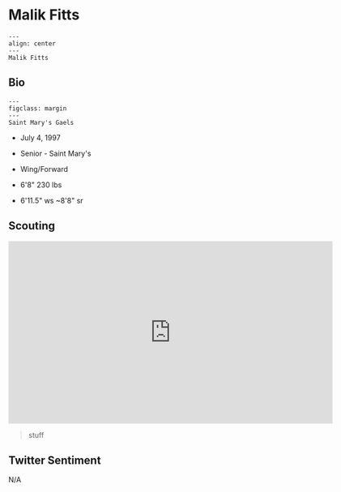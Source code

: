 Malik Fitts
===


```{figure} ../img/malik_fitts.jpg
---
align: center
---
Malik Fitts
```

## Bio
```{figure} ../img/smc.png
---
figclass: margin
---
Saint Mary's Gaels
```

- July 4, 1997

- Senior - Saint Mary's

- Wing/Forward

- 6'8" 230 lbs

- 6'11.5" ws ~8'8" sr

## Scouting
<iframe width="640" height="360" src="https://www.youtube.com/embed/e3IDCG11bmY" frameborder="0" allow="accelerometer; autoplay; encrypted-media; gyroscope; picture-in-picture" allowfullscreen></iframe>

>stuff

## Twitter Sentiment

N/A